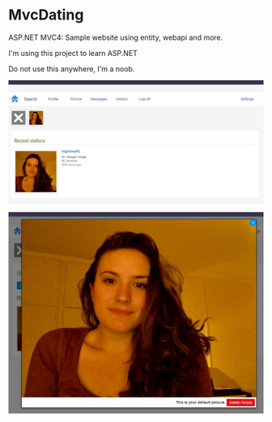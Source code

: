 MvcDating
=========

ASP.NET MVC4: Sample website using entity, webapi and more.

I'm using this project to learn ASP.NET

Do not use this anywhere, I'm a noob.


![alt tag](https://raw.githubusercontent.com/nightwolfz/MvcDating/master/mvcdating.png)

![alt tag](https://raw.githubusercontent.com/nightwolfz/MvcDating/master/mvcdating2.png)
